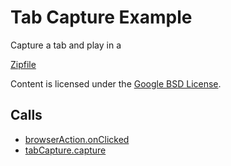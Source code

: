 
Tab Capture Example
=======

Capture a tab and play in a

[Zipfile](http://developer.chrome.com/extensions/examples/api/tabCapture.zip)

Content is licensed under the [Google BSD License](https://developers.google.com/open-source/licenses/bsd).

Calls
-----

* [browserAction.onClicked](https://developer.chrome.com/extensions/browserAction#event-onClicked)
* [tabCapture.capture](https://developer.chrome.com/extensions/tabCapture#method-capture)